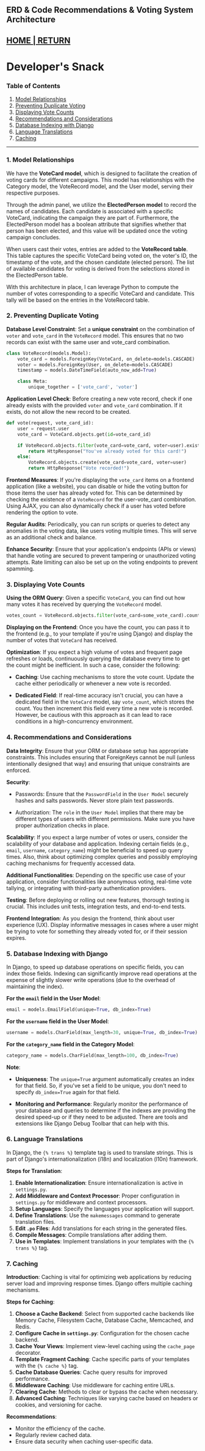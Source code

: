 ## **ERD & Code Recommendations & Voting System Architecture**

## [HOME | RETURN](https://github.com/plexoio/musa)

# Developer's Snack

### **Table of Contents**
1. [Model Relationships](#model-relationships)
2. [Preventing Duplicate Voting](#preventing-duplicate-voting)
3. [Displaying Vote Counts](#displaying-vote-counts)
4. [Recommendations and Considerations](#recommendations-and-considerations)
5. [Database Indexing with Django](#database-indexing-with-django)
6. [Language Translations](#language-translations)
7. [Caching](#caching)

---

### **1. Model Relationships** <a name="model-relationships"></a>

We have the **VoteCard model**, which is designed to facilitate the creation of voting cards for different campaigns. This model has relationships with the Category model, the VoteRecord model, and the User model, serving their respective purposes.

Through the admin panel, we utilize the **ElectedPerson model** to record the names of candidates. Each candidate is associated with a specific VoteCard, indicating the campaign they are part of. Furthermore, the ElectedPerson model has a boolean attribute that signifies whether that person has been elected, and this value will be updated once the voting campaign concludes.

When users cast their votes, entries are added to the **VoteRecord table**. This table captures the specific VoteCard being voted on, the voter's ID, the timestamp of the vote, and the chosen candidate (elected person). The list of available candidates for voting is derived from the selections stored in the ElectedPerson table.

With this architecture in place, I can leverage Python to compute the number of votes corresponding to a specific VoteCard and candidate. This tally will be based on the entries in the VoteRecord table.

### **2. Preventing Duplicate Voting** <a name="preventing-duplicate-voting"></a>

**Database Level Constraint**:
Set a **unique constraint** on the combination of `voter` and `vote_card` in the `VoteRecord` model. This ensures that no two records can exist with the same user and vote_card combination.
```python
class VoteRecord(models.Model):
    vote_card = models.ForeignKey(VoteCard, on_delete=models.CASCADE)
    voter = models.ForeignKey(User, on_delete=models.CASCADE)
    timestamp = models.DateTimeField(auto_now_add=True)

    class Meta:
        unique_together = ['vote_card', 'voter']
```

**Application Level Check**:
Before creating a new vote record, check if one already exists with the provided `voter` and `vote_card` combination. If it exists, do not allow the new record to be created.
```python
def vote(request, vote_card_id):
    user = request.user
    vote_card = VoteCard.objects.get(id=vote_card_id)

    if VoteRecord.objects.filter(vote_card=vote_card, voter=user).exists():
        return HttpResponse("You've already voted for this card!")
    else:
        VoteRecord.objects.create(vote_card=vote_card, voter=user)
        return HttpResponse("Vote recorded!")
```

**Frontend Measures**:
If you're displaying the `vote_card` items on a frontend application (like a website), you can disable or hide the voting button for those items the user has already voted for. This can be determined by checking the existence of a `VoteRecord` for the user-vote_card combination. Using AJAX, you can also dynamically check if a user has voted before rendering the option to vote.

**Regular Audits**:
Periodically, you can run scripts or queries to detect any anomalies in the voting data, like users voting multiple times. This will serve as an additional check and balance.

**Enhance Security**:
Ensure that your application's endpoints (APIs or views) that handle voting are secured to prevent tampering or unauthorized voting attempts. Rate limiting can also be set up on the voting endpoints to prevent spamming.

### **3. Displaying Vote Counts** <a name="displaying-vote-counts"></a>

**Using the ORM Query**:
Given a specific `VoteCard`, you can find out how many votes it has received by querying the `VoteRecord` model.
```python
votes_count = VoteRecord.objects.filter(vote_card=some_vote_card).count()
```

**Displaying on the Frontend**:
Once you have the count, you can pass it to the frontend (e.g., to your template if you're using Django) and display the number of votes that `VoteCard` has received.

**Optimization**:
If you expect a high volume of votes and frequent page refreshes or loads, continuously querying the database every time to get the count might be inefficient. In such a case, consider the following:

- **Caching**: Use caching mechanisms to store the vote count. Update the cache either periodically or whenever a new vote is recorded.
  
- **Dedicated Field**: If real-time accuracy isn't crucial, you can have a dedicated field in the `VoteCard` model, say `vote_count`, which stores the count. You then increment this field every time a new vote is recorded. However, be cautious with this approach as it can lead to race conditions in a high-concurrency environment.

### **4. Recommendations and Considerations** <a name="recommendations-and-considerations"></a>

**Data Integrity**:
Ensure that your ORM or database setup has appropriate constraints. This includes ensuring that ForeignKeys cannot be null (unless intentionally designed that way) and ensuring that unique constraints are enforced.

**Security**:

- Passwords: Ensure that the `PasswordField` in the `User Model` securely hashes and salts passwords. Never store plain text passwords.
  
- Authorization: The `role` in the `User Model` implies that there may be different types of users with different permissions. Make sure you have proper authorization checks in place.

**Scalability**:
If you expect a large number of votes or users, consider the scalability of your database and application. Indexing certain fields (e.g., `email`, `username`, `category_name`) might be beneficial to speed up query times. Also, think about optimizing complex queries and possibly employing caching mechanisms for frequently accessed data.

**Additional Functionalities**:
Depending on the specific use case of your application, consider functionalities like anonymous voting, real-time vote tallying, or integrating with third-party authentication providers.

**Testing**:
Before deploying or rolling out new features, thorough testing is crucial. This includes unit tests, integration tests, and end-to-end tests.

**Frontend Integration**:
As you design the frontend, think about user experience (UX). Display informative messages in cases where a user might be trying to vote for something they already voted for, or if their session expires.

### **5. Database Indexing with Django** <a name="database-indexing-with-django"></a>

In Django, to speed up database operations on specific fields, you can index those fields. Indexing can significantly improve read operations at the expense of slightly slower write operations (due to the overhead of maintaining the index).

**For the `email` field in the User Model**:
```python
email = models.EmailField(unique=True, db_index=True)
```

**For the `username` field in the User Model**:
```python
username = models.CharField(max_length=30, unique=True, db_index=True)
```

**For the `category_name` field in the Category Model**:
```python
category_name = models.CharField(max_length=100, db_index=True)
```

**Note**:

- **Uniqueness**: The `unique=True` argument automatically creates an index for that field. So, if you've set a field to be unique, you don't need to specify `db_index=True` again for that field.

- **Monitoring and Performance**: Regularly monitor the performance of your database and queries to determine if the indexes are providing the desired speed-up or if they need to be adjusted. There are tools and extensions like Django Debug Toolbar that can help with this.

### **6. Language Translations** <a name="language-translations"></a>

In Django, the `{% trans %}` template tag is used to translate strings. This is part of Django's internationalization (i18n) and localization (l10n) framework.

**Steps for Translation**:

1. **Enable Internationalization**: 
   Ensure internationalization is active in `settings.py`.
2. **Add Middleware and Context Processor**:
   Proper configuration in `settings.py` for middleware and context processors.
3. **Setup Languages**:
   Specify the languages your application will support.
4. **Define Translations**:
   Use the `makemessages` command to generate translation files.
5. **Edit `.po` Files**:
   Add translations for each string in the generated files.
6. **Compile Messages**:
   Compile translations after adding them.
7. **Use in Templates**:
   Implement translations in your templates with the `{% trans %}` tag.

### **7. Caching** <a name="caching"></a>

**Introduction**:
Caching is vital for optimizing web applications by reducing server load and improving response times. Django offers multiple caching mechanisms.

**Steps for Caching**:

1. **Choose a Cache Backend**:
   Select from supported cache backends like Memory Cache, Filesystem Cache, Database Cache, Memcached, and Redis.
2. **Configure Cache in `settings.py`**:
   Configuration for the chosen cache backend.
3. **Cache Your Views**:
   Implement view-level caching using the `cache_page` decorator.
4. **Template Fragment Caching**:
   Cache specific parts of your templates with the `{% cache %}` tag.
5. **Cache Database Queries**:
   Cache query results for improved performance.
6. **Middleware Caching**:
   Use middleware for caching entire URLs.
7. **Clearing Cache**:
   Methods to clear or bypass the cache when necessary.
8. **Advanced Caching**:
   Techniques like varying cache based on headers or cookies, and versioning for cache.

**Recommendations**:
- Monitor the efficiency of the cache.
- Regularly review cached data.
- Ensure data security when caching user-specific data.